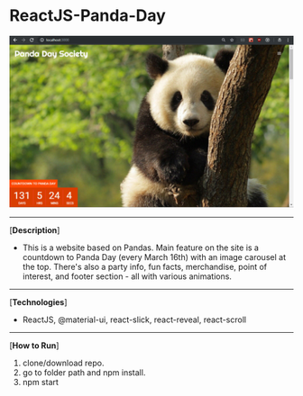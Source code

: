 # ReactJS-Panda-Day

![screenshot](./src/assets//images/screenshot.jpg)

***

\[**Description**\]
* This is a website based on Pandas.  Main feature on the site is a countdown to Panda Day (every March 16th) with an image carousel at the top.  There's also a party info, fun facts, merchandise, point of interest, and footer section - all with various animations.

***

\[**Technologies**\]
* ReactJS, @material-ui, react-slick, react-reveal, react-scroll

***

\[**How to Run**\]
1. clone/download repo.
2. go to folder path and npm install.
3. npm start